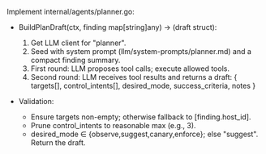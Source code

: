 Implement internal/agents/planner.go:

- BuildPlanDraft(ctx, finding map[string]any) -> (draft struct):
  1) Get LLM client for "planner".
  2) Seed with system prompt (llm/system-prompts/planner.md) and a compact finding summary.
  3) First round: LLM proposes tool calls; execute allowed tools.
  4) Second round: LLM receives tool results and returns a draft:
     { targets[], control_intents[], desired_mode, success_criteria, notes }

- Validation:
  * Ensure targets non-empty; otherwise fallback to [finding.host_id].
  * Prune control_intents to reasonable max (e.g., 3).
  * desired_mode ∈ {observe,suggest,canary,enforce}; else "suggest".
Return the draft.
